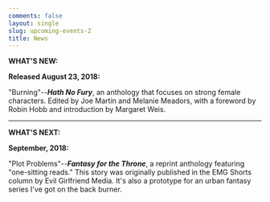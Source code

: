 ```yaml
---
comments: false
layout: single
slug: upcoming-events-2
title: News
---
```


**WHAT'S NEW:**

**Released August 23, 2018:**

"Burning"--**_Hath No Fury_**, an anthology that focuses on strong female characters. Edited by Joe Martin and Melanie Meadors, with a foreword by Robin Hobb and introduction by Margaret Weis. 

---

**WHAT'S NEXT:**

**September, 2018:**  

"Plot Problems"--**_Fantasy for the Throne_**, a reprint anthology featuring "one-sitting reads." This story was originally published in the EMG Shorts column by Evil Girlfriend Media. It's also a prototype for an urban fantasy series I've got on the back burner. 

